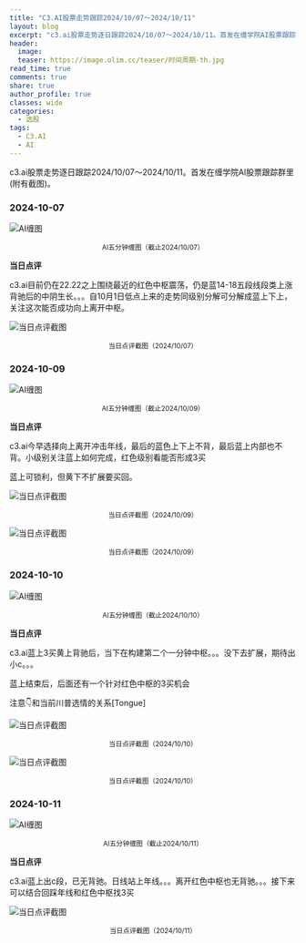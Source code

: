 ```yaml
---
title: "C3.AI股票走势跟踪2024/10/07～2024/10/11"
layout: blog
excerpt: "c3.ai股票走势逐日跟踪2024/10/07～2024/10/11。首发在缠学院AI股票跟踪群里(附有截图)。"
header:
  image: 
  teaser: https://image.olim.cc/teaser/时间周期-th.jpg
read_time: true
comments: true
share: true
author_profile: true
classes: wide
categories:
  - 选股
tags:
  - C3.AI
  - AI
---
```


c3.ai股票走势逐日跟踪2024/10/07～2024/10/11。首发在缠学院AI股票跟踪群里(附有截图)。

### 2024-10-07

![AI缠图](https://image.olim.cc/2024b/AI-20241007-m5-c.png)
<small><center>AI五分钟缠图（截止2024/10/07）</center></small>

**当日点评**

c3.ai目前仍在22.22之上围绕最近的红色中枢震荡，仍是蓝14-18五段线段类上涨背驰后的中阴生长。。。自10月1日低点上来的走势同级别分解可分解成蓝上下上，关注这次能否成功向上离开中枢。

![当日点评截图](https://image.olim.cc/2024b/AI-20241007-comments-1.jpg)
<small><center>当日点评截图（2024/10/07）</center></small>

### 2024-10-09

![AI缠图](https://image.olim.cc/2024b/AI-20241009-m5-c.png)
<small><center>AI五分钟缠图（截止2024/10/09）</center></small>

**当日点评**

c3.ai今早选择向上离开冲击年线，最后的蓝色上下上不背，最后蓝上内部也不背。小级别关注蓝上如何完成，红色级别看能否形成3买

蓝上可锁利，但黄下不扩展要买回。

![当日点评截图](https://image.olim.cc/2024b/AI-20241009-comments-1.jpg)
<small><center>当日点评截图（2024/10/09）</center></small>

![当日点评截图](https://image.olim.cc/2024b/AI-20241009-comments-2.jpg)
<small><center>当日点评截图（2024/10/09）</center></small>

### 2024-10-10

![AI缠图](https://image.olim.cc/2024b/AI-20241010-m5-c.png)
<small><center>AI五分钟缠图（截止2024/10/10）</center></small>

**当日点评**

c3.ai蓝上3买黄上背驰后，当下在构建第二个一分钟中枢。。。没下去扩展，期待出小c。。。

蓝上结束后，后面还有一个针对红色中枢的3买机会

注意👇和当前川普选情的关系[Tongue]

![当日点评截图](https://image.olim.cc/2024b/AI-20241010-comments-1.jpg)
<small><center>当日点评截图（2024/10/10）</center></small>

![当日点评截图](https://image.olim.cc/2024b/AI-20241010-comments-2.jpg)
<small><center>当日点评截图（2024/10/10）</center></small>

### 2024-10-11

![AI缠图](https://image.olim.cc/2024b/AI-20241011-m5-c.png)
<small><center>AI五分钟缠图（截止2024/10/11）</center></small>

**当日点评**

c3.ai蓝上出c段，已无背驰。日线站上年线。。。离开红色中枢也无背驰。。。接下来可以结合回踩年线和红色中枢找3买

![当日点评截图](https://image.olim.cc/2024b/AI-20241011-comments-1.jpg)
<small><center>当日点评截图（2024/10/11）</center></small>
